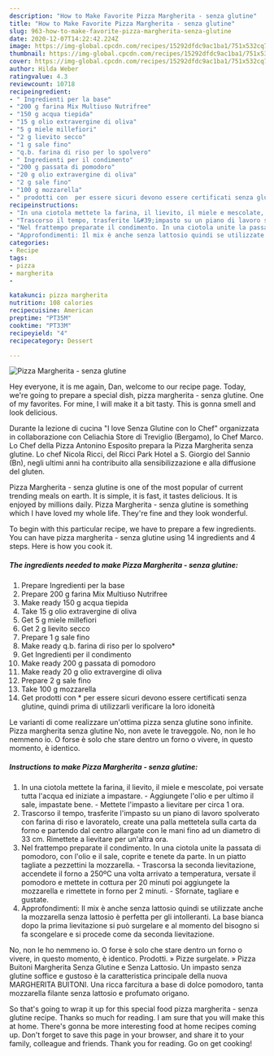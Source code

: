 ```yaml
---
description: "How to Make Favorite Pizza Margherita - senza glutine"
title: "How to Make Favorite Pizza Margherita - senza glutine"
slug: 963-how-to-make-favorite-pizza-margherita-senza-glutine
date: 2020-12-07T14:22:42.224Z
image: https://img-global.cpcdn.com/recipes/15292dfdc9ac1ba1/751x532cq70/pizza-margherita-senza-glutine-recipe-main-photo.jpg
thumbnail: https://img-global.cpcdn.com/recipes/15292dfdc9ac1ba1/751x532cq70/pizza-margherita-senza-glutine-recipe-main-photo.jpg
cover: https://img-global.cpcdn.com/recipes/15292dfdc9ac1ba1/751x532cq70/pizza-margherita-senza-glutine-recipe-main-photo.jpg
author: Hilda Weber
ratingvalue: 4.3
reviewcount: 10718
recipeingredient:
- " Ingredienti per la base"
- "200 g farina Mix Multiuso Nutrifree"
- "150 g acqua tiepida"
- "15 g olio extravergine di oliva"
- "5 g miele millefiori"
- "2 g lievito secco"
- "1 g sale fino"
- "q.b. farina di riso per lo spolvero"
- " Ingredienti per il condimento"
- "200 g passata di pomodoro"
- "20 g olio extravergine di oliva"
- "2 g sale fino"
- "100 g mozzarella"
- " prodotti con  per essere sicuri devono essere certificati senza glutine quindi prima di utilizzarli verificare la loro idoneit"
recipeinstructions:
- "In una ciotola mettete la farina, il lievito, il miele e mescolate, poi versate tutta l&#39;acqua ed iniziate a impastare. Aggiungete l&#39;olio e per ultimo il sale, impastate bene. Mettete l&#39;impasto a lievitare per circa 1 ora."
- "Trascorso il tempo, trasferite l&#39;impasto su un piano di lavoro spolverato con farina di riso e lavoratelo, create una palla mettetela sulla carta da forno e partendo dal centro allargate con le mani fino ad un diametro di 33 cm. Rimettete a lievitare per un&#39;altra ora."
- "Nel frattempo preparate il condimento. In una ciotola unite la passata di pomodoro, con l&#39;olio e il sale, coprite e tenete da parte. In un piatto tagliate a pezzettini la mozzarella. Trascorsa la seconda lievitazione, accendete il forno a 250ºC una volta arrivato a temperatura, versate il pomodoro e mettete in cottura per 20 minuti poi aggiungete la mozzarella e rimettete in forno per 2 minuti. Sfornate, tagliare e gustate."
- "Approfondimenti: Il mix è anche senza lattosio quindi se utilizzate anche la mozzarella senza lattosio è perfetta per gli intolleranti. La base bianca dopo la prima lievitazione si può surgelare e al momento del bisogno si fa scongelare e si procede come da seconda lievitazione."
categories:
- Recipe
tags:
- pizza
- margherita
- 

katakunci: pizza margherita  
nutrition: 108 calories
recipecuisine: American
preptime: "PT35M"
cooktime: "PT33M"
recipeyield: "4"
recipecategory: Dessert

---
```



![Pizza Margherita - senza glutine](https://img-global.cpcdn.com/recipes/15292dfdc9ac1ba1/751x532cq70/pizza-margherita-senza-glutine-recipe-main-photo.jpg)

Hey everyone, it is me again, Dan, welcome to our recipe page. Today, we're going to prepare a special dish, pizza margherita - senza glutine. One of my favorites. For mine, I will make it a bit tasty. This is gonna smell and look delicious.

Durante la lezione di cucina &#34;I love Senza Glutine con lo Chef&#34; organizzata in collaborazione con Celiachia Store di Treviglio (Bergamo), lo Chef Marco. Lo Chef della Pizza Antonino Esposito prepara la Pizza Margherita senza glutine. Lo chef Nicola Ricci, del Ricci Park Hotel a S. Giorgio del Sannio (Bn), negli ultimi anni ha contribuito alla sensibilizzazione e alla diffusione del gluten.

Pizza Margherita - senza glutine is one of the most popular of current trending meals on earth. It is simple, it is fast, it tastes delicious. It is enjoyed by millions daily. Pizza Margherita - senza glutine is something which I have loved my whole life. They're fine and they look wonderful.


To begin with this particular recipe, we have to prepare a few ingredients. You can have pizza margherita - senza glutine using 14 ingredients and 4 steps. Here is how you cook it.

<!--inarticleads1-->

##### The ingredients needed to make Pizza Margherita - senza glutine:

1. Prepare  Ingredienti per la base
1. Prepare 200 g farina Mix Multiuso Nutrifree
1. Make ready 150 g acqua tiepida
1. Take 15 g olio extravergine di oliva
1. Get 5 g miele millefiori
1. Get 2 g lievito secco
1. Prepare 1 g sale fino
1. Make ready q.b. farina di riso per lo spolvero*
1. Get  Ingredienti per il condimento
1. Make ready 200 g passata di pomodoro
1. Make ready 20 g olio extravergine di oliva
1. Prepare 2 g sale fino
1. Take 100 g mozzarella
1. Get  prodotti con * per essere sicuri devono essere certificati senza glutine, quindi prima di utilizzarli verificare la loro idoneità


Le varianti di come realizzare un&#39;ottima pizza senza glutine sono infinite. Pizza margherita senza glutine No, non avete le traveggole. No, non le ho nemmeno io. O forse è solo che stare dentro un forno o vivere, in questo momento, è identico. 

<!--inarticleads2-->

##### Instructions to make Pizza Margherita - senza glutine:

1. In una ciotola mettete la farina, il lievito, il miele e mescolate, poi versate tutta l&#39;acqua ed iniziate a impastare. - Aggiungete l&#39;olio e per ultimo il sale, impastate bene. - Mettete l&#39;impasto a lievitare per circa 1 ora.
1. Trascorso il tempo, trasferite l&#39;impasto su un piano di lavoro spolverato con farina di riso e lavoratelo, create una palla mettetela sulla carta da forno e partendo dal centro allargate con le mani fino ad un diametro di 33 cm. Rimettete a lievitare per un&#39;altra ora.
1. Nel frattempo preparate il condimento. In una ciotola unite la passata di pomodoro, con l&#39;olio e il sale, coprite e tenete da parte. In un piatto tagliate a pezzettini la mozzarella. - Trascorsa la seconda lievitazione, accendete il forno a 250ºC una volta arrivato a temperatura, versate il pomodoro e mettete in cottura per 20 minuti poi aggiungete la mozzarella e rimettete in forno per 2 minuti. - Sfornate, tagliare e gustate.
1. Approfondimenti: Il mix è anche senza lattosio quindi se utilizzate anche la mozzarella senza lattosio è perfetta per gli intolleranti. La base bianca dopo la prima lievitazione si può surgelare e al momento del bisogno si fa scongelare e si procede come da seconda lievitazione.


No, non le ho nemmeno io. O forse è solo che stare dentro un forno o vivere, in questo momento, è identico. Prodotti. » Pizze surgelate. » Pizza Buitoni Margherita Senza Glutine e Senza Lattosio. Un impasto senza glutine soffice e gustoso è la caratteristica principale della nuova MARGHERITA BUITONI. Una ricca farcitura a base di dolce pomodoro, tanta mozzarella filante senza lattosio e profumato origano. 

So that's going to wrap it up for this special food pizza margherita - senza glutine recipe. Thanks so much for reading. I am sure that you will make this at home. There's gonna be more interesting food at home recipes coming up. Don't forget to save this page in your browser, and share it to your family, colleague and friends. Thank you for reading. Go on get cooking!

